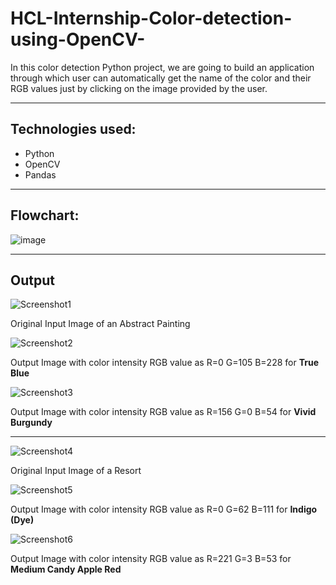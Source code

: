 # HCL-Internship-Color-detection-using-OpenCV-
In this color detection Python project, we are going to build an application through which user can automatically get the name of the color and their RGB values just by clicking on the image provided by the user.

---

## Technologies used:
* Python
* OpenCV
* Pandas

---
## Flowchart:

![image](https://user-images.githubusercontent.com/81609398/200162247-9b25ff73-196a-42eb-9ee5-c2c12fce08a1.png)

---

## Output

![Screenshot1](https://user-images.githubusercontent.com/81609398/200161972-3192a625-a859-4d84-a308-cc3a889548b6.png)

Original Input Image of an Abstract Painting

![Screenshot2](https://user-images.githubusercontent.com/81609398/200161996-edaf0bff-5b95-4276-ae2b-304191eac982.png)

Output Image with color intensity RGB value as R=0 G=105 B=228 for **True Blue**

![Screenshot3](https://user-images.githubusercontent.com/81609398/200162038-3c3728a2-fbcd-4e2c-a6ef-b7524288dbf4.png)

Output Image with color intensity RGB value as R=156 G=0 B=54 for **Vivid Burgundy**

---
![Screenshot4](https://user-images.githubusercontent.com/81609398/200162070-0c8c2f82-18b3-4869-b716-f9e2bee7ec5e.png)

Original Input Image of a Resort

![Screenshot5](https://user-images.githubusercontent.com/81609398/200162077-99dfcbe7-02f1-4940-94bb-6c8e7000d5e6.png)

Output Image with color intensity RGB value as R=0 G=62 B=111 for **Indigo (Dye)**

![Screenshot6](https://user-images.githubusercontent.com/81609398/200162101-c7ab7fc2-a861-41b9-b8b3-ef20066a7d97.png)

Output Image with color intensity RGB value as R=221 G=3 B=53 for **Medium Candy Apple Red**
